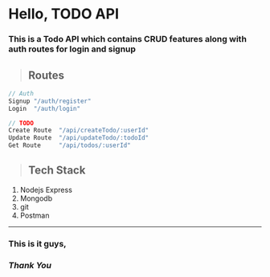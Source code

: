 # **Hello, TODO API**  
### This is a Todo API which contains CRUD features along with auth routes for login and signup 
  
> ## **Routes**  
```javascript
// Auth
Signup "/auth/register"
Login  "/auth/login"

// TODO 
Create Route  "/api/createTodo/:userId"  
Update Route  "/api/updateTodo/:todoId"  
Get Route     "/api/todos/:userId" 
```

> ## Tech Stack  
1. Nodejs Express
2. Mongodb
3. git
4. Postman  

---  

### This is it guys,
### *Thank You*